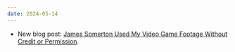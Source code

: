 ```yaml
---
date: 2024-05-14
---
```


* New blog post: [James Somerton Used My Video Game Footage Without Credit or Permission](/blog/posts/2024-05-14-james-somerton-my-vide-game-footage).